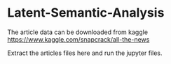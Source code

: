 # Latent-Semantic-Analysis

The article data can be downloaded from kaggle https://www.kaggle.com/snapcrack/all-the-news 

Extract the articles files here and run the jupyter files.
